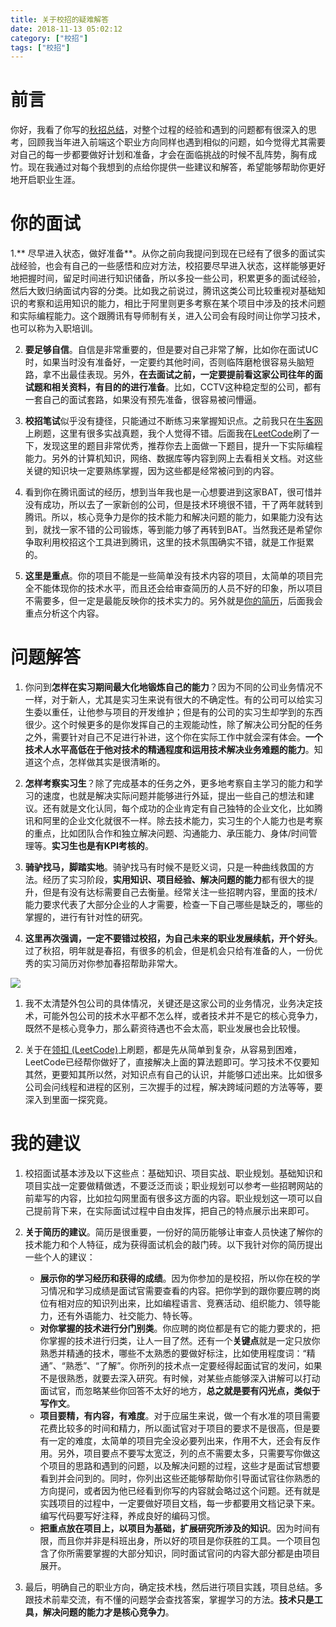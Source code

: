 ```yaml
---
title: 关于校招的疑难解答
date: 2018-11-13 05:02:12
category: ["校招"]
tags: ["校招"]
---
```


# 前言 #

你好，我看了你写的[秋招总结](https://github.com/GarvenZhang/GarvenZhang.github.io/blob/master/_drafts/2018-10-16-QA-1.md)，对整个过程的经验和遇到的问题都有很深入的思考，回顾我当年进入前端这个职业方向同样也遇到相似的问题，如今觉得尤其需要对自己的每一步都要做好计划和准备，才会在面临挑战的时候不乱阵势，胸有成竹。现在我通过对每个我想到的点给你提供一些建议和解答，希望能够帮助你更好地开启职业生涯。

<!--more-->

# 你的面试 #

1.** 尽早进入状态，做好准备**。从你之前向我提问到现在已经有了很多的面试实战经验，也会有自己的一些感悟和应对方法，校招要尽早进入状态，这样能够更好地把握时间，留足时间进行知识储备，所以多投一些公司，积累更多的面试经验，然后大致归纳面试内容的分类。比如我之前说过，腾讯这类公司比较重视对基础知识的考察和运用知识的能力，相比于阿里则更多考察在某个项目中涉及的技术问题和实际编程能力。这个跟腾讯有导师制有关，进入公司会有段时间让你学习技术，也可以称为入职培训。

2. **要足够自信**。自信是非常重要的，但是要对自己非常了解，比如你在面试UC时，如果当时没有准备好，一定要约其他时间，否则临阵磨枪很容易头脑短路，拿不出最佳表现。另外，**在去面试之前，一定要提前看这家公司往年的面试题和相关资料，有目的的进行准备**。比如，CCTV这种稳定型的公司，都有一套自己的面试套路，如果没有预先准备，很容易被问懵逼。

3. **校招笔试**似乎没有捷径，只能通过不断练习来掌握知识点。之前我只在[牛客网](https://www.nowcoder.com/)上刷题，这里有很多实战真题，我个人觉得不错。后面我在[LeetCode](https://leetcode-cn.com/)刷了一下，发现这里的题目非常优秀，推荐你去上面做一下题目，提升一下实际编程能力。另外的计算机知识，网络、数据库等内容到网上去看相关文档。对这些关键的知识块一定要熟练掌握，因为这些都是经常被问到的内容。

4. 看到你在腾讯面试的经历，想到当年我也是一心想要进到这家BAT，很可惜并没有成功，所以去了一家新创的公司，但是技术环境很不错，干了两年就转到腾讯。所以，核心竞争力是你的技术能力和解决问题的能力，如果能力没有达到，就找一家不错的公司锻炼，等到能力够了再转到BAT。当然我还是希望你争取利用校招这个工具进到腾讯，这里的技术氛围确实不错，就是工作挺累的。

5. **这里是重点**。你的项目不能是一些简单没有技术内容的项目，太简单的项目完全不能体现你的技术水平，而且还会给审查简历的人员不好的印象，所以项目不需要多，但一定是最能反映你的技术实力的。另外就是[你的简历](https://github.com/GarvenZhang/blog-file/blob/some-stuff/source/%E6%A0%A1%E6%8B%9B%E7%AE%80%E5%8E%86/%E5%BC%A0%E7%9B%8A%E9%93%AD-%E5%89%8D%E7%AB%AF%E6%A0%A1%E6%8B%9B%E7%94%9F-%E6%B1%82%E8%81%8C%E7%AE%80%E5%8E%86.pdf)，后面我会重点分析这个内容。

# 问题解答 #

1. 你问到**怎样在实习期间最大化地锻炼自己的能力**？因为不同的公司业务情况不一样，对于新人，尤其是实习生来说有很大的不确定性。有的公司可以给实习生委以重任，让他参与项目的开发维护；但是有的公司的实习生却学到的东西很少。这个时候更多的是你发挥自己的主观能动性，除了解决公司分配的任务之外，需要针对自己不足进行补进，这个你在实际工作中就会深有体会。**一个技术人水平高低在于他对技术的精通程度和运用技术解决业务难题的能力**。知道这个点，怎样做其实是很清晰的。

2. **怎样考察实习生**？除了完成基本的任务之外，更多地考察自主学习的能力和学习的速度，也就是解决实际问题并能够进行外延，提出一些自己的想法和建议。还有就是文化认同，每个成功的企业肯定有自己独特的企业文化，比如腾讯和阿里的企业文化就很不一样。除去技术能力，实习生的个人能力也是考察的重点，比如团队合作和独立解决问题、沟通能力、承压能力、身体/时间管理等。**实习生也是有KPI考核的**。

3. **骑驴找马，脚踏实地**。骑驴找马有时候不是贬义词，只是一种曲线救国的方法。经历了实习阶段，**实用知识、项目经验、解决问题的能力**都有很大的提升，但是有没有达标需要自己去衡量。经常关注一些招聘内容，里面的技术/能力要求代表了大部分企业的人才需要，检查一下自己哪些是缺乏的，哪些的掌握的，进行有针对性的研究。

4. **这里再次强调，一定不要错过校招，为自己未来的职业发展续航，开个好头**。过了秋招，明年就是春招，有很多的机会，但是机会只给有准备的人，一份优秀的实习简历对你参加春招帮助非常大。

![](https://i.imgur.com/YOksOT4.jpg)

1. 我不太清楚外包公司的具体情况，关键还是这家公司的业务情况，业务决定技术，可能外包公司的技术水平都不怎么样，或者技术并不是它的核心竞争力，既然不是核心竞争力，那么薪资待遇也不会太高，职业发展也会比较慢。

2. 关于在[领扣 (LeetCode)](https://leetcode-cn.com/)上刷题，都是先从简单到复杂，从容易到困难，LeetCode已经帮你做好了，直接解决上面的算法题即可。学习技术不仅要知其然，更要知其所以然，对知识点有自己的认识，并能够口述出来。比如很多公司会问线程和进程的区别，三次握手的过程，解决跨域问题的方法等等，要深入到里面一探究竟。

# 我的建议 #

1. 校招面试基本涉及以下这些点：基础知识、项目实战、职业规划。基础知识和项目实战一定要做精做透，不要泛泛而谈；职业规划可以参考一些招聘网站的前辈写的内容，比如拉勾网里面有很多这方面的内容。职业规划这一项可以自己提前背下来，在实际面试过程中自由发挥，把自己的特点展示出来即可。

2. **关于简历的建议**。简历是很重要，一份好的简历能够让审查人员快速了解你的技术能力和个人特征，成为获得面试机会的敲门砖。以下我针对你的简历提出一些个人的建议：
    
    - **展示你的学习经历和获得的成绩**。因为你参加的是校招，所以你在校的学习情况和学习成绩是面试官需要查看的内容。把你学到的跟你要应聘的岗位有相对应的知识列出来，比如编程语言、竞赛活动、组织能力、领导能力，还有外语能力、社交能力、特长等。
    - **对你掌握的技术进行分门别类**。你应聘的岗位都是有它的能力要求的，把你掌握的技术进行归类，让人一目了然。还有一个**关键点**就是一定只放你熟悉并精通的技术，哪些不太熟悉的要做好标注，比如使用程度词：“精通”、“熟悉”、“了解”。你所列的技术点一定要经得起面试官的发问，如果不是很熟悉，就要去深入研究。有时候，对某些点能够深入讲解可以打动面试官，而忽略某些你回答不太好的地方，**总之就是要有闪光点，类似于写作文**。
    - **项目要精，有内容，有难度**。对于应届生来说，做一个有水准的项目需要花费比较多的时间和精力，所以面试官对于项目的要求不是很高，但是要有一定的难度，太简单的项目完全没必要列出来，作用不大，还会有反作用。另外，项目要点不要写太宽泛，列的点不需要太多，只需要写你做这个项目的思路和遇到的问题，以及解决问题的过程，这些才是面试官想要看到并会问到的。同时，你列出这些还能够帮助你引导面试官往你熟悉的方向提问，或者因为他已经看到你写的内容就会略过这个问题。还有就是实践项目的过程中，一定要做好项目文档，每一步都要用文档记录下来。编写代码要写好注释，养成良好的编码习惯。
    - **把重点放在项目上，以项目为基础，扩展研究所涉及的知识**。因为时间有限，而且你并非是科班出身，所以好的项目是你获胜的工具。一个项目包含了你所需要掌握的大部分知识，同时面试官问的内容大部分都是由项目展开。

3. 最后，明确自己的职业方向，确定技术栈，然后进行项目实践，项目总结。多跟技术前辈交流，有不懂的问题学会查找答案，掌握学习的方法。**技术只是工具，解决问题的能力才是核心竞争力**。